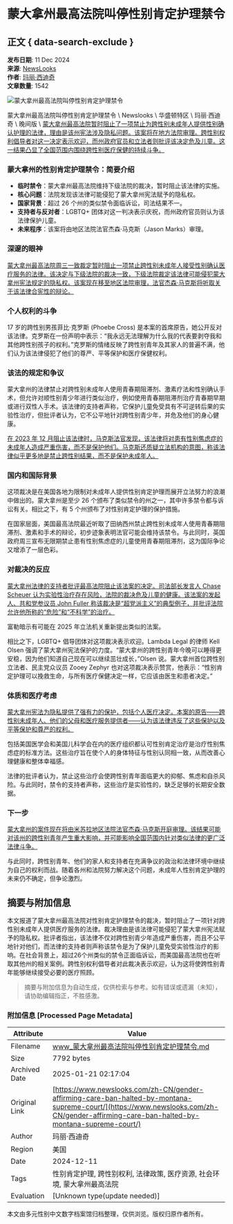 # 蒙大拿州最高法院叫停性别肯定护理禁令

## 正文 { data-search-exclude }


**发布日期**: 11 Dec 2024  
**来源**: [NewsLooks](https://www.newslooks.com/zh-CN/category/top-story/)  
**作者**: [玛丽·西迪奇](https://www.newslooks.com/zh-CN/author/mary-sidiqi/)  
**文章数量**: 1542  

![蒙大拿州最高法院叫停性别肯定护理禁令](https://www.newslooks.com/wp-content/uploads/2024/12/AP24346679843720.jpg)  

蒙大拿州最高法院叫停性别肯定护理禁令 \\ Newslooks \\ 华盛顿特区 \\ 玛丽·西迪奇 \\ 晚间版 \\ [蒙大拿州最高法院暂时阻止了一项禁止为跨性别未成年人提供性别确认护理的法律，理由是该州宪法涉及隐私问题。该案将在地方法院审理。跨性别权利倡导者对这一决定表示欢迎，而州政府官员和立法者则批评该决定危及儿童。这一结果凸显了全国范围内围绕跨性别医疗保健的持续斗争。](https://www.google.com/url?sa=t&source=web&rct=j&opi=89978449&url=https://www.huffpost.com/entry/bc-us-transgender-health-montana_n_6759e403e4b02802b83c2664&ved=2ahUKEwjuweXfoaGKAxW0FlkFHafsAFIQFnoECBYQAQ&usg=AOvVaw25eQVLgDjlYUMjgE3p5jO1)  

### 蒙大拿州的性别肯定护理禁令：简要介绍  

- **临时禁令**：蒙大拿州最高法院维持下级法院的裁决，暂时阻止该法律的实施。
- **核心问题**：法院发现该法律可能侵犯了蒙大拿州宪法赋予的隐私权。
- **国家背景**：超过 26 个州的类似禁令面临诉讼，司法结果不一。
- **支持者与反对者**：LGBTQ+ 团体对这一判决表示庆祝，而州政府官员则认为该法律保护儿童。
- **未来程序**：该案将由地区法院法官杰森·马克斯（Jason Marks）审理。

### 深邃的眼神  

[蒙大拿州最高法院周三一致裁定暂时阻止一项禁止跨性别未成年人接受性别确认医疗服务的法律。该决定与下级法院的裁决一致，下级法院裁定该法律可能侵犯蒙大拿州宪法规定的隐私权。该案现在移至地区法院审理，法官杰森·马克斯将听取关于该法律合宪性的辩论。](https://www.google.com/url?sa=t&source=web&rct=j&opi=89978449&url=https://www.ktvq.com/news/montana-news/montana-ban-on-health-care-for-trans-minors-to-remain-on-hold-court-rules&ved=2ahUKEwjvn73poaGKAxVNEFkFHQC7LQkQvOMEKAB6BAgOEAE&usg=AOvVaw289_K11FHcbxMUYkciqxCl)  

### 个人权利的斗争  

17 岁的跨性别男孩菲比·克罗斯 (Phoebe Cross) 是本案的首席原告，她公开反对该法律。克罗斯在一份声明中表示：“我永远无法理解为什么我的代表要剥夺我和其他跨性别孩子的权利。”克罗斯的情绪反映了跨性别青年及其家人的普遍不满，他们认为该法律侵犯了他们的尊严、平等保护和医疗保健权利。  

### 该法的规定和争议  

蒙大拿州的法律禁止对跨性别未成年人使用青春期阻滞剂、激素疗法和性别确认手术，但允许对顺性别青少年进行类似治疗，例如使用青春期阻滞剂治疗青春期早期或进行双性人手术。该法律的支持者声称，它保护儿童免受具有不可逆转后果的实验性治疗，但批评者认为，它不公平地针对跨性别青少年，并危及他们的身心健康。  

[在 2023 年 12 月阻止该法律时，马克斯法官发现，该法律将对患有性别焦虑症的未成年人造成严重伤害，而不是保护他们。马克斯还质疑立法机构的意图，称该法律似乎更多地是禁止跨性别结果，而不是保护未成年人。](https://www.google.com/url?sa=t&source=web&rct=j&opi=89978449&url=https://www.siouxlandproud.com/news/health/ap-montana-supreme-court-upholds-lower-court-ruling-that-allows-gender-affirming-care-for-minors/&ved=2ahUKEwjQpZbxoaGKAxUaFVkFHYI4C5oQFnoECBQQAQ&usg=AOvVaw0b7DZJRzcbVR4lXtQBwVRp)  

### 国内和国际背景  

这项裁决是在美国各地为限制对未成年人提供性别肯定护理而展开立法努力的浪潮中做出的。蒙大拿州是至少 26 个颁布了类似禁令的州之一，其中许多禁令都与诉讼有关。相比之下，有 5 个州颁布了对性别肯定护理的保护措施。  

在国家层面，美国最高法院最近听取了田纳西州禁止跨性别未成年人使用青春期阻滞剂、激素和手术的辩论，初步迹象表明法官可能会维持该禁令。与此同时，英国政府周三宣布无限期禁止患有性别焦虑症的儿童使用青春期阻滞剂，这为国际争论又增添了一层色彩。   

### 对裁决的反应  

[蒙大拿州法律的支持者批评最高法院阻止该法案的决定。司法部长发言人 Chase Scheuer 认为实验性治疗存在风险，法院的裁决危及儿童的健康。该法案的发起人、共和党参议员 John Fuller 称该裁决是“超党派主义”的典型例子，并批评法院允许他所称的“危险”和“不科学”的治疗。](https://www.google.com/url?sa=t&source=web&rct=j&opi=89978449&url=https://www.mtpr.org/montana-news/2024-12-06/montanas-tiktok-ban-remains-in-limbo-after-federal-appeals-court-upholds-national-ban&ved=2ahUKEwjti-77oaGKAxVtFVkFHTqKCrkQFnoECCcQAQ&usg=AOvVaw2TVq3dyQUzBfMzk-nOxQtD)  

富勒暗示有可能在 2025 年立法机关重新提出类似的法案。  

相比之下，LGBTQ+ 倡导团体对这项裁决表示欢迎。Lambda Legal 的律师 Kell Olsen 强调了蒙大拿州宪法保护的力度。“蒙大拿州的跨性别青年今晚可以睡得更安稳，因为他们知道自己现在可以继续茁壮成长，”Olsen 说。蒙大拿州首位跨性别立法者、民主党众议员 Zooey Zephyr 也对这项裁决表示赞赏，他表示：“性别肯定护理可以挽救生命，与所有医疗保健决定一样，它应该由医生和患者决定。”  

### 体质和医疗考虑  

[蒙大拿州宪法为隐私提供了强有力的保护，包括个人医疗决定。本案的原告——跨性别未成年人、他们的父母和医疗服务提供者——认为该法律违反了这些保护以及平等保护和尊严的权利。](https://www.google.com/url?sa=t&source=web&rct=j&opi=89978449&url=https://www.startribune.com/montana-supreme-court-upholds-lower-court-ruling-that-allows-gender-affirming-care-for-minors/601193737&ved=2ahUKEwjQ-PWCoqGKAxX1FFkFHde3A24QFnoECBcQAQ&usg=AOvVaw1BedK66SmFTEdONNIHlq_A)  

包括美国医学会和美国儿科学会在内的医疗组织都认可性别肯定治疗是治疗性别焦虑症的标准方法。这些治疗旨在使个人的身体特征与性别认同相一致，从而改善心理健康和整体幸福感。  

法律的批评者认为，禁止这些治疗会使跨性别青年面临更大的抑郁、焦虑和自杀风险。与此同时，禁令的支持者声称，这些治疗是实验性的，缺乏足够的长期安全数据。  

### 下一步  

[蒙大拿州的案件现在将由米苏拉地区法院法官杰森·马克斯开庭审理。该结果可能对该州的跨性别青年产生重大影响，并可能影响全国范围内针对类似法律的更广泛法律斗争。](https://www.google.com/url?sa=t&source=web&rct=j&opi=89978449&url=https://www.wric.com/health/ap-montana-supreme-court-upholds-lower-court-ruling-that-allows-gender-affirming-care-for-minors/&ved=2ahUKEwiUx_mJoqGKAxWmF1kFHQ7WCUAQFnoECB0QAQ&usg=AOvVaw05WKg99hIKm9m6shRtJhqy)  

与此同时，跨性别青年、他们的家人和支持者在充满争议的政治和法律环境中继续为自己的权利而战。随着各州和法院努力解决这个问题，未成年人性别肯定护理的未来仍不确定，但争论激烈。  
<!-- tcd_original_link https://www.newslooks.com/zh-CN/gender-affirming-care-ban-halted-by-montana-supreme-court/ -->


## 摘要与附加信息

<!-- tcd_abstract -->
本文报道了蒙大拿州最高法院对性别肯定护理禁令的裁决，暂时阻止了一项针对跨性别未成年人提供医疗服务的法律。裁决理由是该法律可能侵犯了蒙大拿州宪法赋予的隐私权。批评者指出，该法律不仅对跨性别青少年造成严重伤害，而且不公平地针对他们，而法律的支持者则声称该禁令是为了保护儿童免受实验性治疗的影响。在社会背景上，超过26个州类似的禁令正面临诉讼，而美国最高法院也在听取其他州的相关案例。跨性别权利倡导者对此裁决表示欢迎，认为这将使跨性别青年能够继续接受必要的医疗照顾。
<!-- tcd_abstract_end -->

> 摘要与附加信息为自动生成，仅供检索与参考。如有错误或遗漏（未知），请协助编辑指正，不胜感激。

### 附加信息 [Processed Page Metadata]

| Attribute       | Value                                  |
|-----------------|----------------------------------------|
| Filename        | www_蒙大拿州最高法院叫停性别肯定护理禁令.md                             |
| Size            | 7792 bytes                           |
| Archived Date   | 2025-01-21 02:17:04                             |
| Original Link   | [https://www.newslooks.com/zh-CN/gender-affirming-care-ban-halted-by-montana-supreme-court/](https://www.newslooks.com/zh-CN/gender-affirming-care-ban-halted-by-montana-supreme-court/)                       |
| Author          | 玛丽·西迪奇                               |
| Region          | 美国                               |
| Date            | 2024-12-11                                 |
| Tags            | 性别肯定护理, 跨性别权利, 法律政策, 医疗资源, 社会环境, 蒙大拿州最高法院                                 |
| Evaluation            | [Unknown type(update needed)]                                 |
<!-- tcd_table_end -->

本文由多元性别中文数字档案馆归档整理，仅供浏览。版权归原作者所有。
